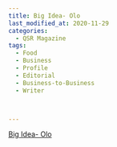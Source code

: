 ```yaml
---
title: Big Idea- Olo
last_modified_at: 2020-11-29
categories:
  - QSR Magazine
tags:
  - Food
  - Business
  - Profile
  - Editorial 
  - Business-to-Business
  - Writer



---
```




[Big Idea- Olo](http://www.ourdigitalmags.com/publication/?i=569390&ver=html5&p=37)
